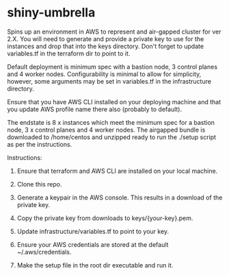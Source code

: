 # shiny-umbrella

Spins up an environment in AWS to represent and air-gapped cluster for ver 2.X. You will need to generate and provide a private key to use for the instances and drop that into the keys directory. Don't forget to update variables.tf in the terraform dir to point to it. 

Default deployment is minimum spec with a bastion node, 3 control planes and 4 worker nodes. Configurability is minimal to allow for simplicity, however, some arguments may be set in variables.tf in the infrastructure directory.

Ensure that you have AWS CLI installed on your deploying machine and that you update AWS profile name there also (probably to default).

The endstate is 8 x instances which meet the minimum spec for a bastion node, 3 x control planes and 4 worker nodes. The airgapped bundle is downloaded to /home/centos and unzipped ready to run the ./setup script as per the instructions.

Instructions:

1.  Ensure that terraform and AWS CLI are installed on your local machine.

1.  Clone this repo.

2.  Generate a keypair in the AWS console. This results in a download of the private key.

3.  Copy the private key from downloads to keys/{your-key}.pem. 

4.  Update infrastructure/variables.tf to point to your key.

5.  Ensure your AWS credentials are stored at the default ~/.aws/credentials.

6.   Make the setup file in the root dir executable and run it.
